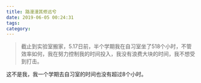 ```yaml
---
title: 路漫漫其修远兮
date: 2019-06-05 00:24:31
tags:
category:
---
```


>截止到实验室搬家，5.17日前，半个学期我在自习室坐了518个小时，不管效率如何，我在努力控制我的时间投入，我没有浪费大块的时间，我不想受到打击。

这不是我，我一个学期去自习室的时间也没有超过8个小时。

<!-- more -->




